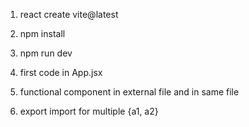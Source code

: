       
 1.  react create vite@latest

 2. npm install

 3. npm run dev

 4. first code in App.jsx 

 5. functional component  in external file and in same file
 
 6. export import   for multiple {a1, a2}

